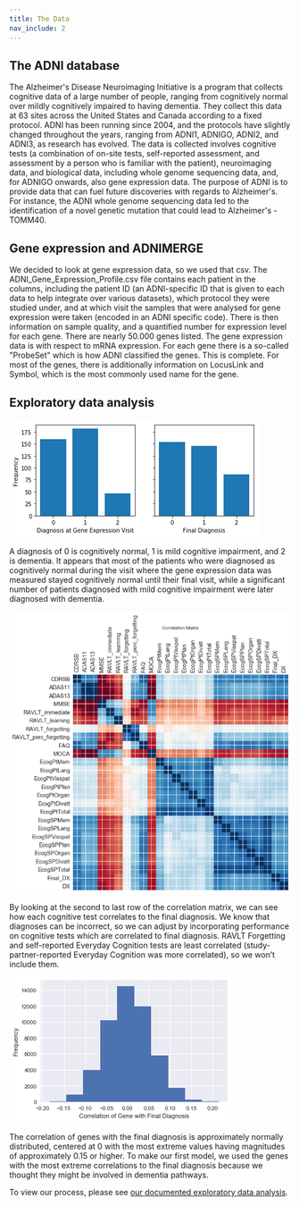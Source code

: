 ```yaml
---
title: The Data
nav_include: 2
---
```


The ADNI database
-------------

The Alzheimer's Disease Neuroimaging Initiative is a program that collects cognitive data of a large number of people, ranging from cognitively normal over mildly cognitively impaired to having dementia. They collect this data at 63 sites across the United States and Canada according to a fixed protocol. ADNI has been running since 2004, and the protocols have slightly changed throughout the years, ranging from ADNI1, ADNIGO, ADNI2, and ADNI3, as research has evolved. The data is collected involves cognitive tests (a combination of on-site tests, self-reported assessment, and assessment by a person who is familiar with the patient), neuroimaging data, and biological data, including whole genome sequencing data, and, for ADNIGO onwards, also gene expression data. The purpose of ADNI is to provide data that can fuel future discoveries with regards to Alzheimer's. For instance, the ADNI whole genome sequencing data led to the identification of a novel genetic mutation that could lead to Alzheimer's - TOMM40.


Gene expression and ADNIMERGE
-------------
We decided to look at gene expression data, so we used that csv. The ADNI_Gene_Expression_Profile.csv file contains each patient in the columns, including the patient ID (an ADNI-specific ID that is given to each data to help integrate over various datasets), which protocol they were studied under, and at which visit the samples that were analysed for gene expression were taken (encoded in an ADNI specific code). There is then information on sample quality, and a quantified number for expression level for each gene. There are nearly 50.000 genes listed. The gene expression data is with respect to mRNA expression. For each gene there is a so-called "ProbeSet" which is how ADNI classified the genes. This is complete. For most of the genes, there is additionally information on LocusLink and Symbol, which is the most commonly used name for the gene.


Exploratory data analysis
-------------

![dx to final](images/EDA_24_1.png)

A diagnosis of 0 is cognitively normal, 1 is mild cognitive impairment, and 2 is dementia. It appears that most of the patients who were diagnosed as cognitively normal during the visit where the gene expression data was measured stayed cognitively normal until their final visit, while a significant number of patients diagnosed with mild cognitive impairment were later diagnosed with dementia.

![corr_matrix](images/EDA_34_2.png)

By looking at the second to last row of the correlation matrix, we can see how each cognitive test correlates to the final diagnosis. We know that diagnoses can be incorrect, so we can adjust by incorporating performance on cognitive tests which are correlated to final diagnosis. RAVLT Forgetting and self-reported Everyday Cognition tests are least correlated (study-partner-reported Everyday Cognition was more correlated), so we won’t include them.

![correlations](images/EDA_11_0.png)

The correlation of genes with the final diagnosis is approximately normally distributed, centered at 0 with the most extreme values having magnitudes of approximately 0.15 or higher. To make our first model, we used the genes with the most extreme correlations to the final diagnosis because we thought they might be involved in dementia pathways.

To view our process, please see [our documented exploratory data analysis](EDA_notebook.md).
